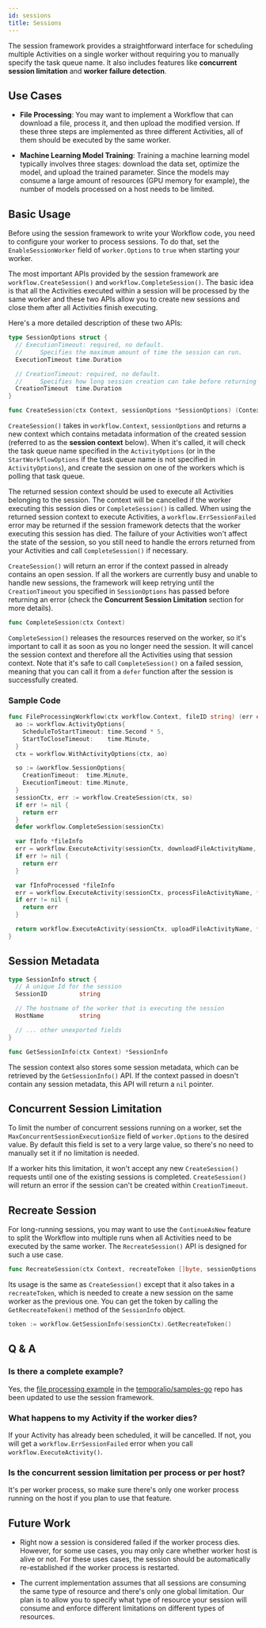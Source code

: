 ```yaml
---
id: sessions
title: Sessions
---
```


The session framework provides a straightforward interface for scheduling multiple Activities on a single worker without requiring you to manually specify the task queue name. It also includes features like **concurrent session limitation** and **worker failure detection**.

## Use Cases

- **File Processing**: You may want to implement a Workflow that can download a file, process it, and then upload the modified version. If these three steps are implemented as three different Activities, all of them should be executed by the same worker.

- **Machine Learning Model Training**: Training a machine learning model typically involves three stages: download the data set, optimize the model, and upload the trained parameter. Since the models may consume a large amount of resources (GPU memory for example), the number of models processed on a host needs to be limited.

## Basic Usage

Before using the session framework to write your Workflow code, you need to configure your worker to process sessions. To do that, set the `EnableSessionWorker` field of `worker.Options` to `true` when starting your worker.

The most important APIs provided by the session framework are `workflow.CreateSession()` and `workflow.CompleteSession()`. The basic idea is that all the Activities executed within a session will be processed by the same worker and these two APIs allow you to create new sessions and close them after all Activities finish executing.

Here's a more detailed description of these two APIs:

```go
type SessionOptions struct {
  // ExecutionTimeout: required, no default.
  //     Specifies the maximum amount of time the session can run.
  ExecutionTimeout time.Duration

  // CreationTimeout: required, no default.
  //     Specifies how long session creation can take before returning an error.
  CreationTimeout  time.Duration
}

func CreateSession(ctx Context, sessionOptions *SessionOptions) (Context, error)
```

`CreateSession()` takes in `workflow.Context`, `sessionOptions` and returns a new context which contains metadata information of the created session (referred to as the **session context** below). When it's called, it will check the task queue name specified in the `ActivityOptions` (or in the `StartWorkflowOptions` if the task queue name is not specified in `ActivityOptions`), and create the session on one of the workers which is polling that task queue.

The returned session context should be used to execute all Activities belonging to the session. The context will be cancelled if the worker executing this session dies or `CompleteSession()` is called. When using the returned session context to execute Activities, a `workflow.ErrSessionFailed` error may be returned if the session framework detects that the worker executing this session has died. The failure of your Activities won't affect the state of the session, so you still need to handle the errors returned from your Activities and call `CompleteSession()` if necessary.

`CreateSession()` will return an error if the context passed in already contains an open session. If all the workers are currently busy and unable to handle new sessions, the framework will keep retrying until the `CreationTimeout` you specified in `SessionOptions` has passed before returning an error (check the **Concurrent Session Limitation** section for more details).

```go
func CompleteSession(ctx Context)
```

`CompleteSession()` releases the resources reserved on the worker, so it's important to call it as soon as you no longer need the session. It will cancel the session context and therefore all the Activities using that session context. Note that it's safe to call `CompleteSession()` on a failed session, meaning that you can call it from a `defer` function after the session is successfully created.

### Sample Code

```go
func FileProcessingWorkflow(ctx workflow.Context, fileID string) (err error) {
  ao := workflow.ActivityOptions{
    ScheduleToStartTimeout: time.Second * 5,
    StartToCloseTimeout:    time.Minute,
  }
  ctx = workflow.WithActivityOptions(ctx, ao)

  so := &workflow.SessionOptions{
    CreationTimeout:  time.Minute,
    ExecutionTimeout: time.Minute,
  }
  sessionCtx, err := workflow.CreateSession(ctx, so)
  if err != nil {
    return err
  }
  defer workflow.CompleteSession(sessionCtx)

  var fInfo *fileInfo
  err = workflow.ExecuteActivity(sessionCtx, downloadFileActivityName, fileID).Get(sessionCtx, &fInfo)
  if err != nil {
    return err
  }

  var fInfoProcessed *fileInfo
  err = workflow.ExecuteActivity(sessionCtx, processFileActivityName, *fInfo).Get(sessionCtx, &fInfoProcessed)
  if err != nil {
    return err
  }

  return workflow.ExecuteActivity(sessionCtx, uploadFileActivityName, *fInfoProcessed).Get(sessionCtx, nil)
}
```

## Session Metadata

```go
type SessionInfo struct {
  // A unique Id for the session
  SessionID         string

  // The hostname of the worker that is executing the session
  HostName          string

  // ... other unexported fields
}

func GetSessionInfo(ctx Context) *SessionInfo
```

The session context also stores some session metadata, which can be retrieved by the `GetSessionInfo()` API. If the context passed in doesn't contain any session metadata, this API will return a `nil` pointer.

## Concurrent Session Limitation

To limit the number of concurrent sessions running on a worker, set the `MaxConcurrentSessionExecutionSize` field of `worker.Options` to the desired value. By default this field is set to a very large value, so there's no need to manually set it if no limitation is needed.

If a worker hits this limitation, it won't accept any new `CreateSession()` requests until one of the existing sessions is completed. `CreateSession()` will return an error if the session can't be created within `CreationTimeout`.

## Recreate Session

For long-running sessions, you may want to use the `ContinueAsNew` feature to split the Workflow into multiple runs when all Activities need to be executed by the same worker. The `RecreateSession()` API is designed for such a use case.

```go
func RecreateSession(ctx Context, recreateToken []byte, sessionOptions *SessionOptions) (Context, error)
```

Its usage is the same as `CreateSession()` except that it also takes in a `recreateToken`, which is needed to create a new session on the same worker as the previous one. You can get the token by calling the `GetRecreateToken()` method of the `SessionInfo` object.

```go
token := workflow.GetSessionInfo(sessionCtx).GetRecreateToken()
```

## Q & A

### Is there a complete example?

Yes, the [file processing example](https://github.com/temporalio/samples-go/tree/master/fileprocessing) in the [temporalio/samples-go](https://github.com/temporalio/samples-go) repo has been updated to use the session framework.

### What happens to my Activity if the worker dies?

If your Activity has already been scheduled, it will be cancelled.
If not, you will get a `workflow.ErrSessionFailed` error when you call `workflow.ExecuteActivity()`.

### Is the concurrent session limitation per process or per host?

It's per worker process, so make sure there's only one worker process running on the host if you plan to use that feature.

## Future Work

- Right now a session is considered failed if the worker process dies. However, for some use cases, you may only care whether worker host is alive or not.
  For these uses cases, the session should be automatically re-established if the worker process is restarted.

- The current implementation assumes that all sessions are consuming the same type of resource and there's only one global limitation.
  Our plan is to allow you to specify what type of resource your session will consume and enforce different limitations on different types of resources.

